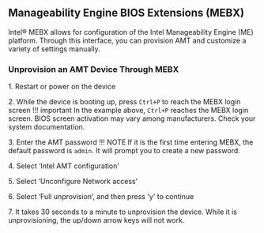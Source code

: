 ## Manageability Engine BIOS Extensions (MEBX)

Intel® MEBX allows for configuration of the Intel Manageability Engine (ME) platform. Through this interface, you can provision AMT and customize a variety of settings manually.

### Unprovision an AMT Device Through MEBX

1\. Restart or power on the device 

2\. While the device is booting up, press `Ctrl+P` to reach the MEBX login screen 
!!! important
    In the example above, `Ctrl+P` reaches the MEBX login screen. BIOS screen activation may vary among manufacturers. Check your system documentation.

3\. Enter the AMT password
!!! NOTE
    If it is the first time entering MEBX, the default password is `admin`. It will prompt you to create a new password.

4\. Select ‘Intel AMT configuration’ 

5\. Select ‘Unconfigure Network access’ 

6\. Select ‘Full unprovision’, and then press 'y' to continue 

7\. It takes 30 seconds to a minute to unprovision the device. While it is unprovisioning, the up/down arrow keys will not work.
